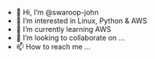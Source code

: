 - 👋 Hi, I’m @swaroop-john
- 👀 I’m interested in Linux, Python & AWS
- 🌱 I’m currently learning AWS
- 💞️ I’m looking to collaborate on ...
- 📫 How to reach me ...

<!---
swaroop-john/swaroop-john is a ✨ special ✨ repository because its `README.md` (this file) appears on your GitHub profile.
You can click the Preview link to take a look at your changes.
--->
